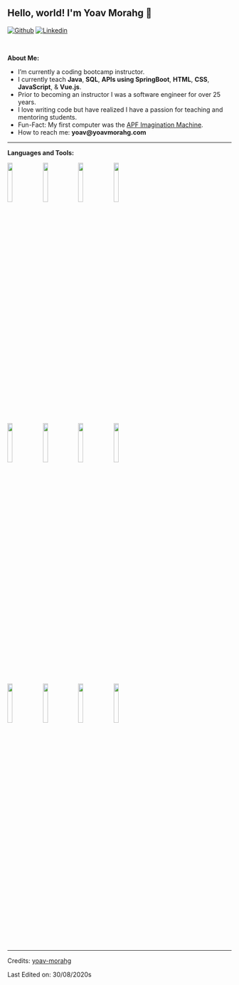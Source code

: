 <!-- ### Hi there 👋 -->

<!--
**yoav-morahg/yoav-morahg** is a ✨ _special_ ✨ repository because its `README.md` (this file) appears on your GitHub profile.

Here are some ideas to get you started:

- 🔭 I’m currently working on ...
- 🌱 I’m currently learning ...
- 👯 I’m looking to collaborate on ...
- 🤔 I’m looking for help with ...
- 💬 Ask me about ...
- 📫 How to reach me: ...
- 😄 Pronouns: ...
- ⚡ Fun fact: ...
-->


<!-- Your title -->
## Hello, world! I'm Yoav Morahg 👋

<!-- Your badges
You can use the website to generate badges: https://shields.io/
-->
[![Github](https://img.shields.io/badge/-Github-000?style=flat&logo=Github&logoColor=white)](https://github.com/yoav-morahg)
[![Linkedin](https://img.shields.io/badge/-LinkedIn-blue?style=flat&logo=Linkedin&logoColor=white)](https://www.linkedin.com/in/yoav-morahg)

&nbsp;

<!-- Talking about you -->
**About Me:**

- I’m currently a coding bootcamp instructor.
- I currently teach __Java__, __SQL__, __APIs using SpringBoot__, __HTML__, __CSS__, __JavaScript__, & __Vue.js__.
- Prior to becoming an instructor I was a software engineer for over 25 years.
- I love writing code but have realized I have a passion for teaching and mentoring students.
- Fun-Fact: My first computer was the [APF Imagination Machine](https://en.wikipedia.org/wiki/APF_Imagination_Machine).
- How to reach me: __yoav@yoavmorahg.com__

---

**Languages and Tools:**

<p>
  <code><img width="15%" src="https://www.vectorlogo.zone/logos/java/java-horizontal.svg"></code>
  <code><img width="15%" src="https://www.vectorlogo.zone/logos/springio/springio-ar21.svg"></code>
  <code><img width="15%" src="https://www.vectorlogo.zone/logos/postgresql/postgresql-ar21.svg"></code>
  <code><img width="15%" src="https://www.vectorlogo.zone/logos/oracle/oracle-ar21.svg"></code>
  <br>
  <code><img width="15%" src="https://www.vectorlogo.zone/logos/w3_html5/w3_html5-ar21.svg"></code>
  <code><img width="15%" src="https://www.vectorlogo.zone/logos/w3_css/w3_css-ar21.svg"></code>
  <code><img width="15%" src="https://www.vectorlogo.zone/logos/javascript/javascript-ar21.svg"></code>
  <code><img width="15%" src="https://www.vectorlogo.zone/logos/vuejs/vuejs-ar21.svg"></code>
  <br>
  <code><img width="15%" src="https://www.vectorlogo.zone/logos/git-scm/git-scm-ar21.svg"></code>
  <code><img width="15%" src="https://www.vectorlogo.zone/logos/github/github-ar21.svg"></code>
  <code><img width="15%" src="https://www.vectorlogo.zone/logos/gitlab/gitlab-ar21.svg"></code>
  <code><img width="15%" src="https://www.vectorlogo.zone/logos/bitbucket/bitbucket-ar21.svg"></code>

</p>


-----
Credits: [yoav-morahg](https://github.com/yoav-morahg)

Last Edited on: 30/08/2020s